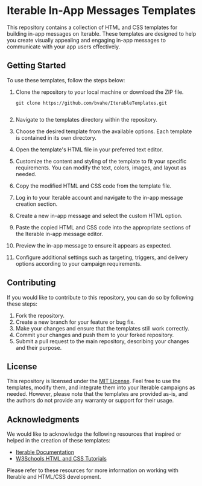 # Iterable In-App Messages Templates

This repository contains a collection of HTML and CSS templates for building in-app messages on Iterable. These templates are designed to help you create visually appealing and engaging in-app messages to communicate with your app users effectively.

## Getting Started

To use these templates, follow the steps below:

1. Clone the repository to your local machine or download the ZIP file.

   ```shell
   git clone https://github.com/bvahe/IterableTemplates.git


2. Navigate to the templates directory within the repository.

3. Choose the desired template from the available options. Each template is contained in its own directory.

4. Open the template's HTML file in your preferred text editor.

5. Customize the content and styling of the template to fit your specific requirements. You can modify the text, colors, images, and layout as needed.

6. Copy the modified HTML and CSS code from the template file.

7. Log in to your Iterable account and navigate to the in-app message creation section.

8. Create a new in-app message and select the custom HTML option.

9. Paste the copied HTML and CSS code into the appropriate sections of the Iterable in-app message editor.

10. Preview the in-app message to ensure it appears as expected.

11. Configure additional settings such as targeting, triggers, and delivery options according to your campaign requirements.

## Contributing

If you would like to contribute to this repository, you can do so by following these steps:

1. Fork the repository.
2. Create a new branch for your feature or bug fix.
3. Make your changes and ensure that the templates still work correctly.
4. Commit your changes and push them to your forked repository.
5. Submit a pull request to the main repository, describing your changes and their purpose.

## License

This repository is licensed under the [MIT License](https://opensource.org/licenses/MIT). Feel free to use the templates, modify them, and integrate them into your Iterable campaigns as needed. However, please note that the templates are provided as-is, and the authors do not provide any warranty or support for their usage.

## Acknowledgments

We would like to acknowledge the following resources that inspired or helped in the creation of these templates:

- [Iterable Documentation](https://docs.iterable.com/)
- [W3Schools HTML and CSS Tutorials](https://www.w3schools.com/html/)

Please refer to these resources for more information on working with Iterable and HTML/CSS development.
